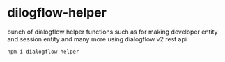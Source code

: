 # dilogflow-helper
bunch of dialogflow helper functions such as for making developer entity and session entity and many more using dialogflow v2 rest api


`npm i dialogflow-helper`
